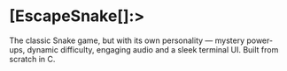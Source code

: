 # [EscapeSnake[]:>
The classic Snake game, but with its own personality — mystery power-ups, dynamic difficulty, engaging audio and a sleek terminal UI. Built from scratch in C.
